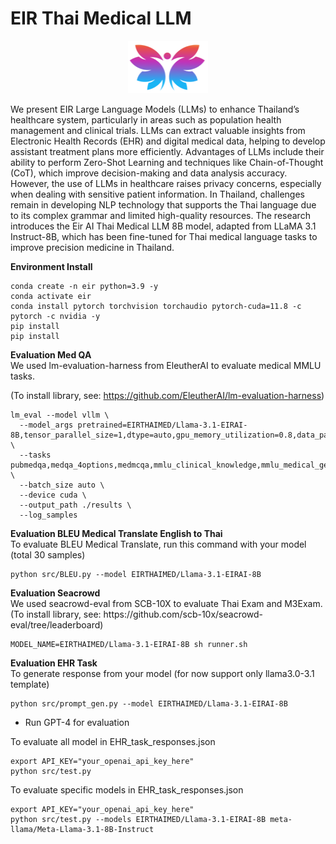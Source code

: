 # EIR Thai Medical LLM 
<p align='center'>
<img src="./img/eir_logo.png"  width="128" height="84" center-align="true">
</p>

We present EIR Large Language Models (LLMs) to enhance Thailand’s healthcare system, particularly in areas such as population health management and clinical trials. LLMs can extract valuable insights from Electronic Health Records (EHR) and digital medical data, helping to develop assistant treatment plans more efficiently.
Advantages of LLMs include their ability to perform Zero-Shot Learning and techniques like Chain-of-Thought (CoT), which improve decision-making and data analysis accuracy. However, the use of LLMs in healthcare raises privacy concerns, especially when dealing with sensitive patient information. In Thailand, challenges remain in developing NLP technology that supports the Thai language due to its complex grammar and limited high-quality resources. The research introduces the Eir AI Thai Medical LLM 8B model, adapted from LLaMA 3.1 Instruct-8B, which has been fine-tuned for Thai medical language tasks to improve precision medicine in Thailand.

<summary><b>Environment Install</b></summary>

```
conda create -n eir python=3.9 -y
conda activate eir
conda install pytorch torchvision torchaudio pytorch-cuda=11.8 -c pytorch -c nvidia -y
pip install
pip install 
```

<summary><b>Evaluation Med QA</b></summary>
We used lm-evaluation-harness from EleutherAI to evaluate medical MMLU tasks.<br>

(To install library, see: https://github.com/EleutherAI/lm-evaluation-harness)

```
lm_eval --model vllm \
  --model_args pretrained=EIRTHAIMED/Llama-3.1-EIRAI-8B,tensor_parallel_size=1,dtype=auto,gpu_memory_utilization=0.8,data_parallel_size=1,trust_remote_code=True,max_model_len=2048 \
  --tasks pubmedqa,medqa_4options,medmcqa,mmlu_clinical_knowledge,mmlu_medical_genetics,mmlu_anatomy,mmlu_professional_medicine,mmlu_college_biology,mmlu_college_medicine \
  --batch_size auto \
  --device cuda \
  --output_path ./results \
  --log_samples 
```


<summary><b>Evaluation BLEU Medical Translate English to Thai</b></summary>
To evaluate BLEU Medical Translate, run this command with your model (total 30 samples) 

```
python src/BLEU.py --model EIRTHAIMED/Llama-3.1-EIRAI-8B
```


<summary><b>Evaluation Seacrowd</b></summary>
We used seacrowd-eval from SCB-10X to evaluate Thai Exam and M3Exam.<br>
(To install library, see: https://github.com/scb-10x/seacrowd-eval/tree/leaderboard)

```
MODEL_NAME=EIRTHAIMED/Llama-3.1-EIRAI-8B sh runner.sh
```


<summary><b>Evaluation EHR Task</b></summary>
To generate response from your model (for now support only llama3.0-3.1 template)

```
python src/prompt_gen.py --model EIRTHAIMED/Llama-3.1-EIRAI-8B
```

- Run GPT-4 for evaluation

To evaluate all model in EHR_task_responses.json
 
```
export API_KEY="your_openai_api_key_here"
python src/test.py 
```
To evaluate specific models in EHR_task_responses.json

```
export API_KEY="your_openai_api_key_here"
python src/test.py --models EIRTHAIMED/Llama-3.1-EIRAI-8B meta-llama/Meta-Llama-3.1-8B-Instruct
```

</details>

